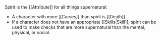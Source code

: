 Spirit is the [[Attribute]] for all things supernatural:
- A character with more [[Curses]] than spirit is [[Death]].
- If a character does not have an appropriate [[Skills|Skill]], spirit can be used to make checks that are more supernatural than the mental, physical, or social.